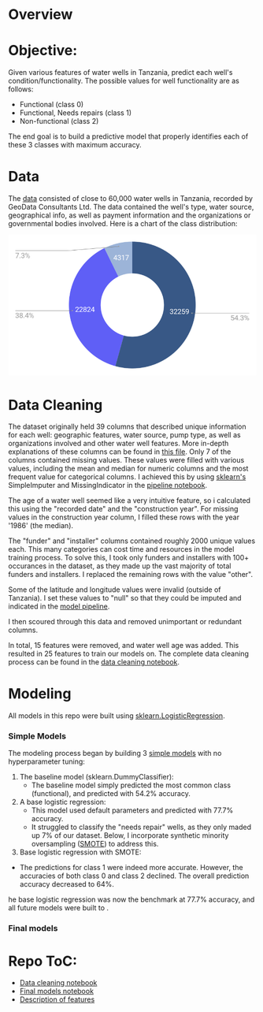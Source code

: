 # Overview


# Objective:
Given various features of water wells in Tanzania, predict each well's condition/functionality. The possible values for well functionality are as follows:
  - Functional (class 0)
  - Functional, Needs repairs (class 1)
  - Non-functional (class 2)

The end goal is to build a predictive model that properly identifies each of these 3 classes with maximum accuracy.



# Data
The [data](https://www.drivendata.org/competitions/7/pump-it-up-data-mining-the-water-table/data/) consisted of close to 60,000 water wells in Tanzania, recorded by GeoData Consultants Ltd. The data contained the well's type, water source, geographical info, as well as payment information and the organizations or governmental bodies involved. Here is a chart of the class distribution:

![Class distribution](./visuals/data.png)



# Data Cleaning
The dataset originally held 39 columns that described unique information for each well: geographic features, water source, pump type, as well as organizations involved and other water well features. More in-depth explanations of these columns can be found in [this file](./features.txt).
Only 7 of the columns contained missing values. These values were filled with various values, including the mean and median for numeric columns and the most frequent value for categorical columns. I achieved this by using [sklearn's](https://scikit-learn.org/stable/modules/classes.html) SimpleImputer and MissingIndicator in the [pipeline notebook](./model_pipeline.ipynb).

The age of a water well seemed like a very intuitive feature, so i calculated this using the "recorded date" and the "construction year". For missing values in the construction year column, I filled these rows with the year '1986' (the median).

The "funder" and "installer" columns contained roughly 2000 unique values each. This many categories can cost time and resources in the model training process. To solve this, I took only funders and installers with 100+ occurances in the dataset, as they made up the vast majority of total funders and installers. I replaced the remaining rows with the value "other".

Some of the latitude and longitude values were invalid (outside of Tanzania). I set these values to "null" so that they could be imputed and indicated in the [model pipeline](./model_pipeline.ipynb).

I then scoured through this data and removed unimportant or redundant columns.

In total, 15 features were removed, and water well age was added. This resulted in 25 features to train our models on. The complete data cleaning process can be found in the [data cleaning notebook](./cleaning.ipynb).



# Modeling
All models in this repo were built using [sklearn.LogisticRegression](https://scikit-learn.org/stable/modules/generated/sklearn.linear_model.LogisticRegression.html).

### Simple Models
The modeling process began by building 3 [simple models](./simple_models.ipynb) with no hyperparameter tuning:

1. The baseline model (sklearn.DummyClassifier):
   - The baseline model simply predicted the most common class (functional), and predicted with 54.2% accuracy.
2. A base logistic regression:
   - This model used default parameters and predicted with 77.7% accuracy.
   - It struggled to classify the "needs repair" wells, as they only maded up 7% of our dataset. Below, I incorporate synthetic minority oversampling ([SMOTE](https://imbalanced-learn.org/stable/references/generated/imblearn.over_sampling.SMOTE.html)) to address this.
3. Base logistic regression with SMOTE:
  - The predictions for class 1 were indeed more accurate. However, the accuracies of both class 0 and class 2 declined. The overall prediction accuracy decreased to 64%.

he base logistic regression was now the benchmark at 77.7% accuracy, and all future models were built to .

### Final models



# Repo ToC:

- [Data cleaning notebook](./cleaning.ipynb)
- [Final models notebook](./model_pipeline.ipynb)
- [Description of features](./features.txt)
